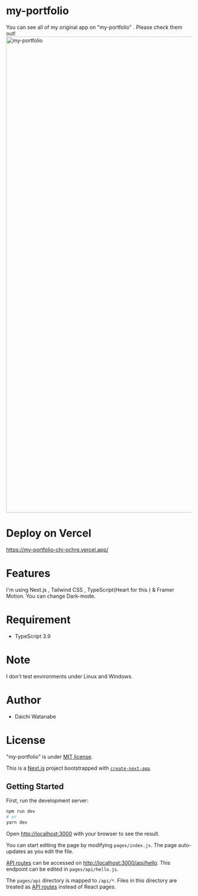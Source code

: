 # my-portfolio
You can see all of my original app on "my-portfolio" . Please check them out! 
 <img width="1292" alt="my-portfolio" src="https://user-images.githubusercontent.com/72646084/128660089-97600c23-017c-49e7-ba10-65edc46ce0b2.png">
 
 
# Deploy on Vercel
https://my-portfolio-chi-ochre.vercel.app/


# Features
I'm using Next.js , Tailwind CSS , TypeScript(Heart for this ) & Framer Motion.
You can change Dark-mode.
 
# Requirement
* TypeScript 3.9
 
# Note
 
I don't test environments under Linux and Windows.
 
# Author
 
* Daichi Watanabe


# License
 
"my-portfolio" is under [MIT license](https://en.wikipedia.org/wiki/MIT_License).

This is a [Next.js](https://nextjs.org/) project bootstrapped with [`create-next-app`](https://github.com/vercel/next.js/tree/canary/packages/create-next-app).

## Getting Started

First, run the development server:

```bash
npm run dev
# or
yarn dev
```

Open [http://localhost:3000](http://localhost:3000) with your browser to see the result.

You can start editing the page by modifying `pages/index.js`. The page auto-updates as you edit the file.

[API routes](https://nextjs.org/docs/api-routes/introduction) can be accessed on [http://localhost:3000/api/hello](http://localhost:3000/api/hello). This endpoint can be edited in `pages/api/hello.js`.

The `pages/api` directory is mapped to `/api/*`. Files in this directory are treated as [API routes](https://nextjs.org/docs/api-routes/introduction) instead of React pages.




